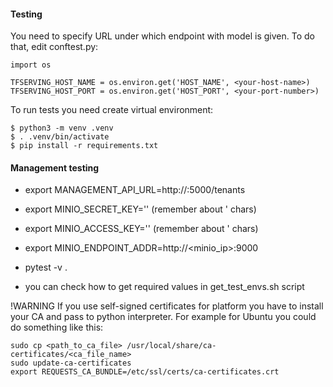 #### Testing

You need to specify URL under which endpoint with model is given. To do that, edit conftest.py:
```shell
import os

TFSERVING_HOST_NAME = os.environ.get('HOST_NAME', <your-host-name>)
TFSERVING_HOST_PORT = os.environ.get('HOST_PORT', <your-port-number>)
```
To run tests you need create virtual environment:
```shell
$ python3 -m venv .venv
$ . .venv/bin/activate
$ pip install -r requirements.txt
```



#### Management testing

* export MANAGEMENT_API_URL=http://<url>:5000/tenants
* export MINIO_SECRET_KEY='<key>' (remember about ' chars)
* export MINIO_ACCESS_KEY='<key>' (remember about ' chars)
* export MINIO_ENDPOINT_ADDR=http://<minio_ip>:9000
* pytest -v .

* you can check how to get required values in get_test_envs.sh script

!WARNING
If you use self-signed certificates for platform you have to install your CA and pass to python interpreter.
For example for Ubuntu you could do something like this:
```
sudo cp <path_to_ca_file> /usr/local/share/ca-certificates/<ca_file_name>
sudo update-ca-certificates
export REQUESTS_CA_BUNDLE=/etc/ssl/certs/ca-certificates.crt
```
